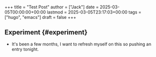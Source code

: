+++
title = "Test Post"
author = ["Jack"]
date = 2025-03-05T00:00:00+00:00
lastmod = 2025-03-05T23:17:03+00:00
tags = ["hugo", "emacs"]
draft = false
+++

## Experiment {#experiment}

-   It's been a few months, I want to refresh myself on this so pushing an entry tonight.
